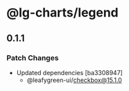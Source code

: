 # @lg-charts/legend

## 0.1.1

### Patch Changes

- Updated dependencies [ba3308947]
  - @leafygreen-ui/checkbox@15.1.0

